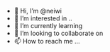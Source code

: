 - 👋 Hi, I’m @neiwi 
- 👀 I’m interested in ..
- 🌱 I’m currently learning 
- 💞️ I’m looking to collaborate on 
- 📫 How to reach me ...

<!---
neiwi/neiwi is a ✨ special ✨ repository because its `README.md` (this file) appears on your GitHub profile.
You can click the Preview link to take a look at your changes.
--->
